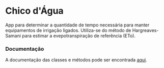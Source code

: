 # Chico d'Água

App para determinar a quantidade de tempo necessária para manter equipamentos de irrigação ligados.
Utiliza-se do método de Hargreaves-Samani para estimar a evepotranspiração de referência (ETo).

### Documentação

A documentação das classes e métodos pode ser encontrada [aqui](https://r41l1m4.github.io/chico_dagua/doc/api/index.html).
